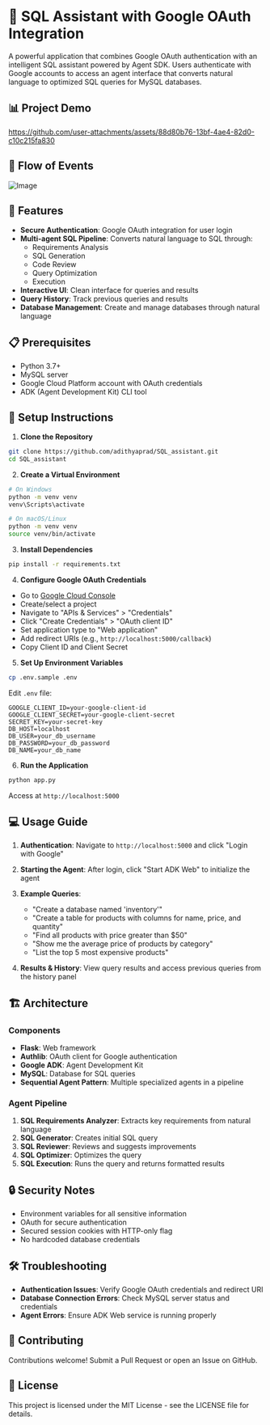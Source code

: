 # 🤖 SQL Assistant with Google OAuth Integration

A powerful application that combines Google OAuth authentication with an intelligent SQL assistant powered by Agent SDK. Users authenticate with Google accounts to access an agent interface that converts natural language to optimized SQL queries for MySQL databases.

## 📊 Project Demo
https://github.com/user-attachments/assets/88d80b76-13bf-4ae4-82d0-c10c215fa830

## 🔄 Flow of Events
![Image](https://github.com/user-attachments/assets/b3dc87bd-a279-4fa7-b536-13c1a9eee8de)

## 🌟 Features

- **Secure Authentication**: Google OAuth integration for user login
- **Multi-agent SQL Pipeline**: Converts natural language to SQL through:
  - Requirements Analysis
  - SQL Generation
  - Code Review
  - Query Optimization
  - Execution
- **Interactive UI**: Clean interface for queries and results
- **Query History**: Track previous queries and results
- **Database Management**: Create and manage databases through natural language

## 📋 Prerequisites

- Python 3.7+
- MySQL server
- Google Cloud Platform account with OAuth credentials
- ADK (Agent Development Kit) CLI tool

## 🚀 Setup Instructions

1. **Clone the Repository**

```bash
git clone https://github.com/adithyaprad/SQL_assistant.git
cd SQL_assistant
```

2. **Create a Virtual Environment**

```bash
# On Windows
python -m venv venv
venv\Scripts\activate

# On macOS/Linux
python -m venv venv
source venv/bin/activate
```

3. **Install Dependencies**

```bash
pip install -r requirements.txt
```

4. **Configure Google OAuth Credentials**

- Go to [Google Cloud Console](https://console.cloud.google.com/)
- Create/select a project
- Navigate to "APIs & Services" > "Credentials"
- Click "Create Credentials" > "OAuth client ID"
- Set application type to "Web application"
- Add redirect URIs (e.g., `http://localhost:5000/callback`)
- Copy Client ID and Client Secret

5. **Set Up Environment Variables**

```bash
cp .env.sample .env
```

Edit `.env` file:

```
GOOGLE_CLIENT_ID=your-google-client-id
GOOGLE_CLIENT_SECRET=your-google-client-secret
SECRET_KEY=your-secret-key
DB_HOST=localhost
DB_USER=your_db_username
DB_PASSWORD=your_db_password
DB_NAME=your_db_name
```

6. **Run the Application**

```bash
python app.py
```

Access at `http://localhost:5000`

## 💻 Usage Guide

1. **Authentication**: Navigate to `http://localhost:5000` and click "Login with Google"

2. **Starting the Agent**: After login, click "Start ADK Web" to initialize the agent

3. **Example Queries**:
   - "Create a database named 'inventory'"
   - "Create a table for products with columns for name, price, and quantity"
   - "Find all products with price greater than $50"
   - "Show me the average price of products by category"
   - "List the top 5 most expensive products"

4. **Results & History**: View query results and access previous queries from the history panel

## 🏗️ Architecture

### Components

- **Flask**: Web framework
- **Authlib**: OAuth client for Google authentication
- **Google ADK**: Agent Development Kit
- **MySQL**: Database for SQL queries
- **Sequential Agent Pattern**: Multiple specialized agents in a pipeline

### Agent Pipeline

1. **SQL Requirements Analyzer**: Extracts key requirements from natural language
2. **SQL Generator**: Creates initial SQL query
3. **SQL Reviewer**: Reviews and suggests improvements
4. **SQL Optimizer**: Optimizes the query
5. **SQL Execution**: Runs the query and returns formatted results

## 🔒 Security Notes

- Environment variables for all sensitive information
- OAuth for secure authentication
- Secured session cookies with HTTP-only flag
- No hardcoded database credentials

## 🛠️ Troubleshooting

- **Authentication Issues**: Verify Google OAuth credentials and redirect URI
- **Database Connection Errors**: Check MySQL server status and credentials
- **Agent Errors**: Ensure ADK Web service is running properly

## 👥 Contributing

Contributions welcome! Submit a Pull Request or open an Issue on GitHub.

## 📄 License

This project is licensed under the MIT License - see the LICENSE file for details. 
